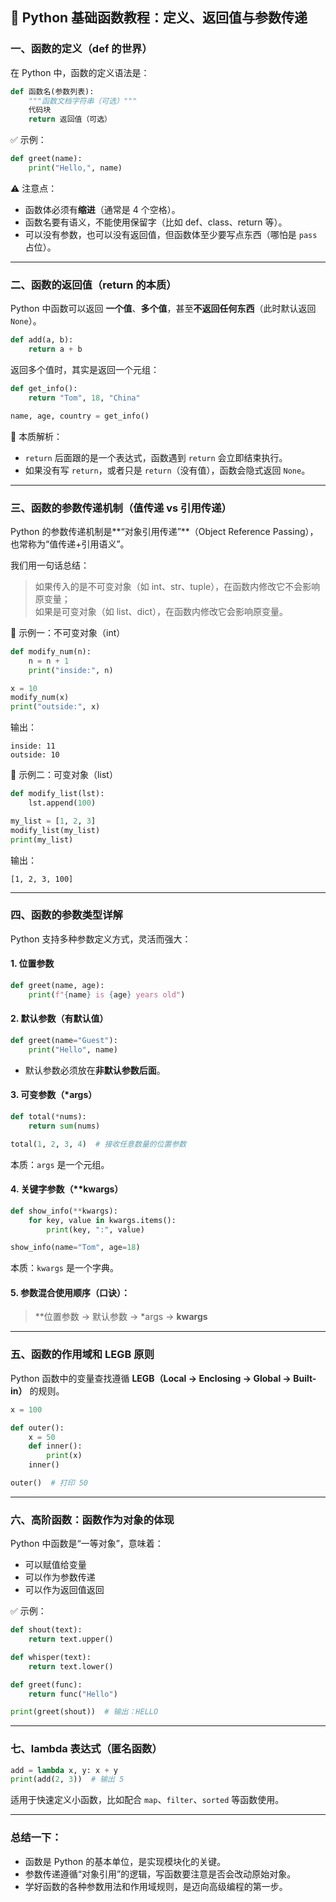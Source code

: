 
## 🧠 Python 基础函数教程：定义、返回值与参数传递



### 一、函数的定义（def 的世界）

在 Python 中，函数的定义语法是：

```python
def 函数名(参数列表):
    """函数文档字符串（可选）"""
    代码块
    return 返回值（可选）
```

✅ 示例：

```python
def greet(name):
    print("Hello,", name)
```

⚠️ 注意点：

- 函数体必须有**缩进**（通常是 4 个空格）。
- 函数名要有语义，不能使用保留字（比如 def、class、return 等）。
- 可以没有参数，也可以没有返回值，但函数体至少要写点东西（哪怕是 `pass` 占位）。

---

### 二、函数的返回值（return 的本质）

Python 中函数可以返回 **一个值**、**多个值**，甚至**不返回任何东西**（此时默认返回 `None`）。

```python
def add(a, b):
    return a + b
```

返回多个值时，其实是返回一个元组：

```python
def get_info():
    return "Tom", 18, "China"

name, age, country = get_info()
```

📌 本质解析：

- `return` 后面跟的是一个表达式，函数遇到 `return` 会立即结束执行。
- 如果没有写 `return`，或者只是 `return`（没有值），函数会隐式返回 `None`。

---

### 三、函数的参数传递机制（值传递 vs 引用传递）

Python 的参数传递机制是**“对象引用传递”**（Object Reference Passing），也常称为“值传递+引用语义”。

我们用一句话总结：

> 如果传入的是不可变对象（如 int、str、tuple），在函数内修改它不会影响原变量；  
> 如果是可变对象（如 list、dict），在函数内修改它会影响原变量。

🎯 示例一：不可变对象（int）

```python
def modify_num(n):
    n = n + 1
    print("inside:", n)

x = 10
modify_num(x)
print("outside:", x)
```

输出：
```
inside: 11
outside: 10
```

🎯 示例二：可变对象（list）

```python
def modify_list(lst):
    lst.append(100)

my_list = [1, 2, 3]
modify_list(my_list)
print(my_list)
```

输出：
```
[1, 2, 3, 100]
```

---

### 四、函数的参数类型详解

Python 支持多种参数定义方式，灵活而强大：

#### 1. 位置参数

```python
def greet(name, age):
    print(f"{name} is {age} years old")
```

#### 2. 默认参数（有默认值）

```python
def greet(name="Guest"):
    print("Hello", name)
```

- 默认参数必须放在**非默认参数后面**。

#### 3. 可变参数（*args）

```python
def total(*nums):
    return sum(nums)

total(1, 2, 3, 4)  # 接收任意数量的位置参数
```

本质：`args` 是一个元组。

#### 4. 关键字参数（**kwargs）

```python
def show_info(**kwargs):
    for key, value in kwargs.items():
        print(key, ":", value)

show_info(name="Tom", age=18)
```

本质：`kwargs` 是一个字典。

#### 5. 参数混合使用顺序（口诀）：

> **位置参数 → 默认参数 → *args → **kwargs**

---

### 五、函数的作用域和 LEGB 原则

Python 函数中的变量查找遵循 **LEGB（Local → Enclosing → Global → Built-in）** 的规则。

```python
x = 100

def outer():
    x = 50
    def inner():
        print(x)
    inner()

outer()  # 打印 50
```

---

### 六、高阶函数：函数作为对象的体现

Python 中函数是“一等对象”，意味着：

- 可以赋值给变量
- 可以作为参数传递
- 可以作为返回值返回

✅ 示例：

```python
def shout(text):
    return text.upper()

def whisper(text):
    return text.lower()

def greet(func):
    return func("Hello")

print(greet(shout))  # 输出：HELLO
```

---

### 七、lambda 表达式（匿名函数）

```python
add = lambda x, y: x + y
print(add(2, 3))  # 输出 5
```

适用于快速定义小函数，比如配合 `map`、`filter`、`sorted` 等函数使用。

---

### 总结一下：

- 函数是 Python 的基本单位，是实现模块化的关键。
- 参数传递遵循“对象引用”的逻辑，写函数要注意是否会改动原始对象。
- 学好函数的各种参数用法和作用域规则，是迈向高级编程的第一步。

